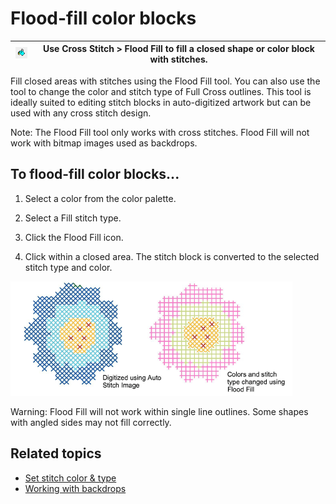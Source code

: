 # Flood-fill color blocks

| ![FloodFill.png](assets/FloodFill.png) | Use Cross Stitch > Flood Fill to fill a closed shape or color block with stitches. |
| -------------------------------------- | ---------------------------------------------------------------------------------- |

Fill closed areas with stitches using the Flood Fill tool. You can also use the tool to change the color and stitch type of Full Cross outlines. This tool is ideally suited to editing stitch blocks in auto-digitized artwork but can be used with any cross stitch design.

Note: The Flood Fill tool only works with cross stitches. Flood Fill will not work with bitmap images used as backdrops.

## To flood-fill color blocks...

1. Select a color from the color palette.

2. Select a Fill stitch type.

3. Click the Flood Fill icon.

4. Click within a closed area. The stitch block is converted to the selected stitch type and color.

![cross-stitch_digitizing00063.png](assets/cross-stitch_digitizing00063.png)

Warning: Flood Fill will not work within single line outlines. Some shapes with angled sides may not fill correctly.

## Related topics

- [Set stitch color & type](Set_stitch_color_type)
- [Working with backdrops](../cross-stitch_essentials/Working_with_backdrops)
